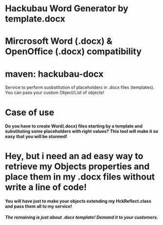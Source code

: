 # Hackubau Word Generator by template.docx 
# Mircrosoft Word (.docx) & OpenOffice (.docx) compatibility
# maven: hackubau-docx
Service to perform susbstitution of placeholders in .docx files (templates). You can pass your custom Object/List of objects!


<h1 class="lead">Case of use</h1>

<h4 class="lead">Do you have to create Word(.docx) files starting by a template and substituting some placeholders with right values?
This tool will make it so easy that you will be stunned! </h4>

<h1 class="lead">Hey, but i need an ad easy way to retrieve my Objects properties and place them in my .docx files without write a line of code!</h1>

<h4 class="lead">You will have just to make your objects extending my HckReflect.class and pass them all to my service!</h4>
<h5 class="lead">The remaining is just about .docx template! Demand it to your customers.</h5>

